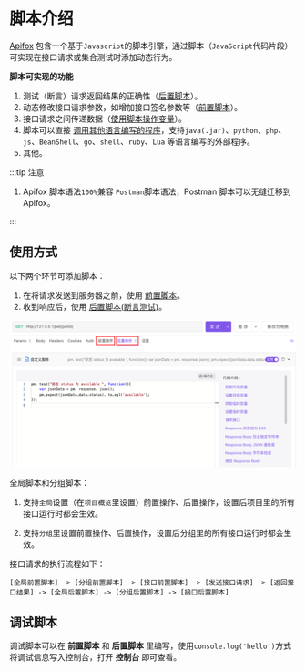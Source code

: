 # 脚本介绍

[Apifox](https://www.apifox.cn/) 包含一个基于`Javascript`的脚本引擎，通过脚本（`JavaScript`代码片段）可实现在接口请求或集合测试时添加动态行为。

**脚本可实现的功能**

1. 测试（断言）请求返回结果的正确性（[后置脚本](./after-request-script/)）。
2. 动态修改接口请求参数，如增加接口签名参数等（[前置脚本](./pre-request-script/)）。
3. 接口请求之间传递数据（[使用脚本操作变量](./examples/variables/)）。
4. 脚本可以直接 [调用其他语言编写的程序](./api-references/external-programs/)，支持`java(.jar)`、`python`、`php`、`js`、`BeanShell`、`go`、`shell`、`ruby`、`Lua` 等语言编写的外部程序。
5. 其他。

:::tip 注意

1. Apifox 脚本语法`100%`兼容 `Postman`脚本语法，Postman 脚本可以无缝迁移到 Apifox。

:::

## 使用方式

以下两个环节可添加脚本：

1. 在将请求发送到服务器之前，使用 [前置脚本](./pre-request-script/)。
2. 收到响应后，使用 [后置脚本(断言测试)](./after-request-script/)。

![截屏2021-12-14 上午10.33.57](../../assets/img/scripts/after-request-script-1.png)

全局脚本和分组脚本：

1. 支持`全局`设置（在`项目概览`里设置）前置操作、后置操作，设置后项目里的所有接口运行时都会生效。

2. 支持`分组`里设置前置操作、后置操作，设置后分组里的所有接口运行时都会生效。

接口请求的执行流程如下：

```
[全局前置脚本] -> [分组前置脚本] -> [接口前置脚本] -> [发送接口请求] -> [返回接口结果] -> [全局后置脚本] -> [分组后置脚本] -> [接口后置脚本]
```

## 调试脚本

调试脚本可以在 **前置脚本** 和 **后置脚本** 里编写，使用`console.log('hello')`方式将调试信息写入控制台，打开 **控制台** 即可查看。
